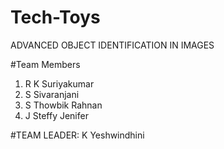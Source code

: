 # Tech-Toys
ADVANCED OBJECT IDENTIFICATION IN IMAGES



#Team Members
1) R K Suriyakumar
2) S Sivaranjani
3) S Thowbik Rahnan
4) J Steffy Jenifer

#TEAM LEADER: K Yeshwindhini
